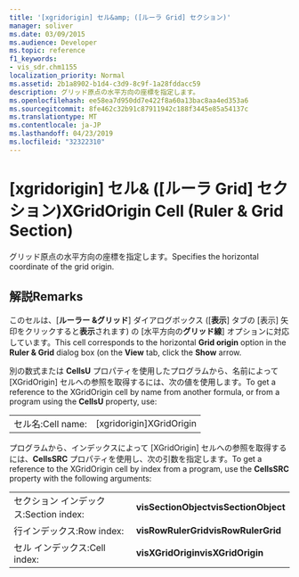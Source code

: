 ```yaml
---
title: '[xgridorigin] セル&amp; ([ルーラ Grid] セクション)'
manager: soliver
ms.date: 03/09/2015
ms.audience: Developer
ms.topic: reference
f1_keywords:
- vis_sdr.chm1155
localization_priority: Normal
ms.assetid: 2b1a8902-b1d4-c3d9-8c9f-1a28fddacc59
description: グリッド原点の水平方向の座標を指定します。
ms.openlocfilehash: ee58ea7d950dd7e422f8a60a13bac8aa4ed353a6
ms.sourcegitcommit: 8fe462c32b91c87911942c188f3445e85a54137c
ms.translationtype: MT
ms.contentlocale: ja-JP
ms.lasthandoff: 04/23/2019
ms.locfileid: "32322310"
---
```

# <a name="xgridorigin-cell-ruler-amp-grid-section"></a><span data-ttu-id="8ba19-103">[xgridorigin] セル&amp; ([ルーラ Grid] セクション)</span><span class="sxs-lookup"><span data-stu-id="8ba19-103">XGridOrigin Cell (Ruler &amp; Grid Section)</span></span>

<span data-ttu-id="8ba19-104">グリッド原点の水平方向の座標を指定します。</span><span class="sxs-lookup"><span data-stu-id="8ba19-104">Specifies the horizontal coordinate of the grid origin.</span></span>
  
## <a name="remarks"></a><span data-ttu-id="8ba19-105">解説</span><span class="sxs-lookup"><span data-stu-id="8ba19-105">Remarks</span></span>

<span data-ttu-id="8ba19-106">このセルは、[**ルーラー &amp;グリッド**] ダイアログボックス ([**表示**] タブの [表示] 矢印をクリックすると**表示**されます) の [水平方向の**グリッド線**] オプションに対応しています。</span><span class="sxs-lookup"><span data-stu-id="8ba19-106">This cell corresponds to the horizontal **Grid origin** option in the **Ruler &amp; Grid** dialog box (on the **View** tab, click the **Show** arrow.</span></span> 
  
<span data-ttu-id="8ba19-107">別の数式または **CellsU** プロパティを使用したプログラムから、名前によって [XGridOrigin] セルへの参照を取得するには、次の値を使用します。</span><span class="sxs-lookup"><span data-stu-id="8ba19-107">To get a reference to the XGridOrigin cell by name from another formula, or from a program using the **CellsU** property, use:</span></span> 
  
|||
|:-----|:-----|
|<span data-ttu-id="8ba19-108">セル名:</span><span class="sxs-lookup"><span data-stu-id="8ba19-108">Cell name:</span></span>  <br/> |<span data-ttu-id="8ba19-109">[xgridorigin]</span><span class="sxs-lookup"><span data-stu-id="8ba19-109">XGridOrigin</span></span>  <br/> |
   
<span data-ttu-id="8ba19-110">プログラムから、インデックスによって [XGridOrigin] セルへの参照を取得するには、**CellsSRC** プロパティを使用し、次の引数を指定します。</span><span class="sxs-lookup"><span data-stu-id="8ba19-110">To get a reference to the XGridOrigin cell by index from a program, use the **CellsSRC** property with the following arguments:</span></span> 
  
|||
|:-----|:-----|
|<span data-ttu-id="8ba19-111">セクション インデックス:</span><span class="sxs-lookup"><span data-stu-id="8ba19-111">Section index:</span></span>  <br/> |<span data-ttu-id="8ba19-112">**visSectionObject**</span><span class="sxs-lookup"><span data-stu-id="8ba19-112">**visSectionObject**</span></span> <br/> |
|<span data-ttu-id="8ba19-113">行インデックス:</span><span class="sxs-lookup"><span data-stu-id="8ba19-113">Row index:</span></span>  <br/> |<span data-ttu-id="8ba19-114">**visRowRulerGrid**</span><span class="sxs-lookup"><span data-stu-id="8ba19-114">**visRowRulerGrid**</span></span> <br/> |
|<span data-ttu-id="8ba19-115">セル インデックス:</span><span class="sxs-lookup"><span data-stu-id="8ba19-115">Cell index:</span></span>  <br/> |<span data-ttu-id="8ba19-116">**visXGridOrigin**</span><span class="sxs-lookup"><span data-stu-id="8ba19-116">**visXGridOrigin**</span></span> <br/> |
   

